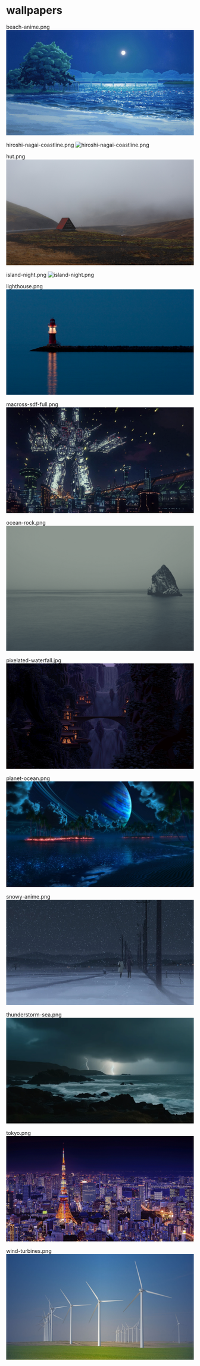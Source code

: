 # wallpapers

beach-anime.png
![beach-anime.png](./walls/beach-anime.png)

hiroshi-nagai-coastline.png
![hiroshi-nagai-coastline.png](./walls/hiroshi-nagai-coastline.png)

hut.png
![hut.png](./walls/hut.png)

island-night.png
![island-night.png](./walls/island-night.png)

lighthouse.png
![lighthouse.png](./walls/lighthouse.png)

macross-sdf-full.png
![macross-sdf-full.png](./walls/macross-sdf-full.png)

ocean-rock.png
![ocean-rock.png](./walls/ocean-rock.png)

pixelated-waterfall.jpg
![pixelated-waterfall.jpg](./walls/pixelated-waterfall.jpg)

planet-ocean.png
![planet-ocean.png](./walls/planet-ocean.png)

snowy-anime.png
![snowy-anime.png](./walls/snowy-anime.png)

thunderstorm-sea.png
![thunderstorm-sea.png](./walls/thunderstorm-sea.png)

tokyo.png
![tokyo.png](./walls/tokyo.png)

wind-turbines.png
![wind-turbines.png](./walls/wind-turbines.png)

